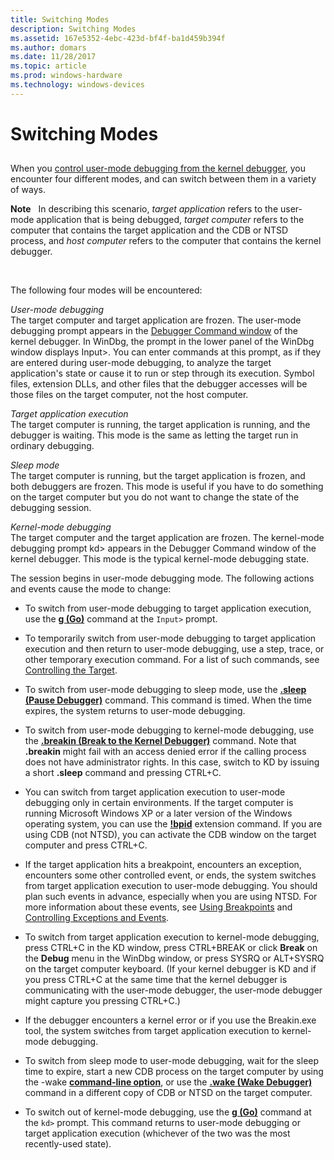 ```yaml
---
title: Switching Modes
description: Switching Modes
ms.assetid: 167e5352-4ebc-423d-bf4f-ba1d459b394f
ms.author: domars
ms.date: 11/28/2017
ms.topic: article
ms.prod: windows-hardware
ms.technology: windows-devices
---
```


# Switching Modes


## <span id="ddk_opening_a_crash_dump_dbg"></span><span id="DDK_OPENING_A_CRASH_DUMP_DBG"></span>


When you [control user-mode debugging from the kernel debugger](controlling-the-user-mode-debugger-from-the-kernel-debugger.md), you encounter four different modes, and can switch between them in a variety of ways.

**Note**   In describing this scenario, *target application* refers to the user-mode application that is being debugged, *target computer* refers to the computer that contains the target application and the CDB or NTSD process, and *host computer* refers to the computer that contains the kernel debugger.

 

The following four modes will be encountered:

<span id="User-mode_debugging"></span><span id="user-mode_debugging"></span><span id="USER-MODE_DEBUGGING"></span>*User-mode debugging*  
The target computer and target application are frozen. The user-mode debugging prompt appears in the [Debugger Command window](debugger-command-window.md) of the kernel debugger. In WinDbg, the prompt in the lower panel of the WinDbg window displays Input&gt;. You can enter commands at this prompt, as if they are entered during user-mode debugging, to analyze the target application's state or cause it to run or step through its execution. Symbol files, extension DLLs, and other files that the debugger accesses will be those files on the target computer, not the host computer.

<span id="Target_application_execution"></span><span id="target_application_execution"></span><span id="TARGET_APPLICATION_EXECUTION"></span>*Target application execution*  
The target computer is running, the target application is running, and the debugger is waiting. This mode is the same as letting the target run in ordinary debugging.

<span id="Sleep_mode"></span><span id="sleep_mode"></span><span id="SLEEP_MODE"></span>*Sleep mode*  
The target computer is running, but the target application is frozen, and both debuggers are frozen. This mode is useful if you have to do something on the target computer but you do not want to change the state of the debugging session.

<span id="Kernel-mode_debugging"></span><span id="kernel-mode_debugging"></span><span id="KERNEL-MODE_DEBUGGING"></span>*Kernel-mode debugging*  
The target computer and the target application are frozen. The kernel-mode debugging prompt kd&gt; appears in the Debugger Command window of the kernel debugger. This mode is the typical kernel-mode debugging state.

The session begins in user-mode debugging mode. The following actions and events cause the mode to change:

-   To switch from user-mode debugging to target application execution, use the [**g (Go)**](g--go-.md) command at the `Input>` prompt.

-   To temporarily switch from user-mode debugging to target application execution and then return to user-mode debugging, use a step, trace, or other temporary execution command. For a list of such commands, see [Controlling the Target](controlling-the-target.md).

-   To switch from user-mode debugging to sleep mode, use the [**.sleep (Pause Debugger)**](-sleep--pause-debugger-.md) command. This command is timed. When the time expires, the system returns to user-mode debugging.

-   To switch from user-mode debugging to kernel-mode debugging, use the [**.breakin (Break to the Kernel Debugger)**](-breakin--break-to-the-kernel-debugger-.md) command. Note that **.breakin** might fail with an access denied error if the calling process does not have administrator rights. In this case, switch to KD by issuing a short **.sleep** command and pressing CTRL+C.

-   You can switch from target application execution to user-mode debugging only in certain environments. If the target computer is running Microsoft Windows XP or a later version of the Windows operating system, you can use the [**!bpid**](-bpid.md) extension command. If you are using CDB (not NTSD), you can activate the CDB window on the target computer and press CTRL+C.

-   If the target application hits a breakpoint, encounters an exception, encounters some other controlled event, or ends, the system switches from target application execution to user-mode debugging. You should plan such events in advance, especially when you are using NTSD. For more information about these events, see [Using Breakpoints](using-breakpoints2.md) and [Controlling Exceptions and Events](controlling-exceptions-and-events.md).

-   To switch from target application execution to kernel-mode debugging, press CTRL+C in the KD window, press CTRL+BREAK or click **Break** on the **Debug** menu in the WinDbg window, or press SYSRQ or ALT+SYSRQ on the target computer keyboard. (If your kernel debugger is KD and if you press CTRL+C at the same time that the kernel debugger is communicating with the user-mode debugger, the user-mode debugger might capture you pressing CTRL+C.)

-   If the debugger encounters a kernel error or if you use the Breakin.exe tool, the system switches from target application execution to kernel-mode debugging.

-   To switch from sleep mode to user-mode debugging, wait for the sleep time to expire, start a new CDB process on the target computer by using the -wake [**command-line option**](cdb-command-line-options.md), or use the [**.wake (Wake Debugger)**](-wake--wake-debugger-.md) command in a different copy of CDB or NTSD on the target computer.

-   To switch out of kernel-mode debugging, use the [**g (Go)**](g--go-.md) command at the `kd>` prompt. This command returns to user-mode debugging or target application execution (whichever of the two was the most recently-used state).

 

 






